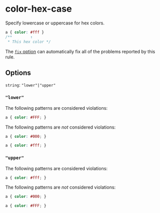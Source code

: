 # color-hex-case

Specify lowercase or uppercase for hex colors.

<!-- prettier-ignore -->
```css
a { color: #fff }
/**        ↑
 * This hex color */
```

The [`fix` option](https://github.com/stylelint/stylelint/tree/13.7.1/docs/user-guide/usage/options.md#fix) can automatically fix all of the problems reported by this rule.

## Options

`string`: `"lower"|"upper"`

### `"lower"`

The following patterns are considered violations:

<!-- prettier-ignore -->
```css
a { color: #FFF; }
```

The following patterns are _not_ considered violations:

<!-- prettier-ignore -->
```css
a { color: #000; }
```

<!-- prettier-ignore -->
```css
a { color: #fff; }
```

### `"upper"`

The following patterns are considered violations:

<!-- prettier-ignore -->
```css
a { color: #fff; }
```

The following patterns are _not_ considered violations:

<!-- prettier-ignore -->
```css
a { color: #000; }
```

<!-- prettier-ignore -->
```css
a { color: #FFF; }
```
